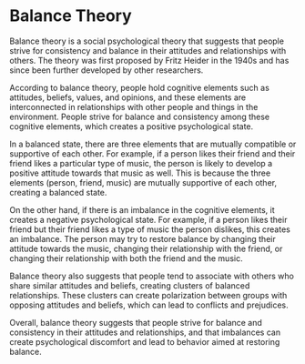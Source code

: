 # Balance Theory

Balance theory is a social psychological theory that suggests that people strive
for consistency and balance in their attitudes and relationships with others.
The theory was first proposed by Fritz Heider in the 1940s and has since been
further developed by other researchers.

According to balance theory, people hold cognitive elements such as attitudes,
beliefs, values, and opinions, and these elements are interconnected in
relationships with other people and things in the environment. People strive for
balance and consistency among these cognitive elements, which creates a positive
psychological state.

In a balanced state, there are three elements that are mutually compatible or
supportive of each other. For example, if a person likes their friend and their
friend likes a particular type of music, the person is likely to develop a
positive attitude towards that music as well. This is because the three elements
(person, friend, music) are mutually supportive of each other, creating a
balanced state.

On the other hand, if there is an imbalance in the cognitive elements, it
creates a negative psychological state. For example, if a person likes their
friend but their friend likes a type of music the person dislikes, this creates
an imbalance. The person may try to restore balance by changing their attitude
towards the music, changing their relationship with the friend, or changing
their relationship with both the friend and the music.

Balance theory also suggests that people tend to associate with others who share
similar attitudes and beliefs, creating clusters of balanced relationships.
These clusters can create polarization between groups with opposing attitudes
and beliefs, which can lead to conflicts and prejudices.

Overall, balance theory suggests that people strive for balance and consistency
in their attitudes and relationships, and that imbalances can create
psychological discomfort and lead to behavior aimed at restoring balance.
